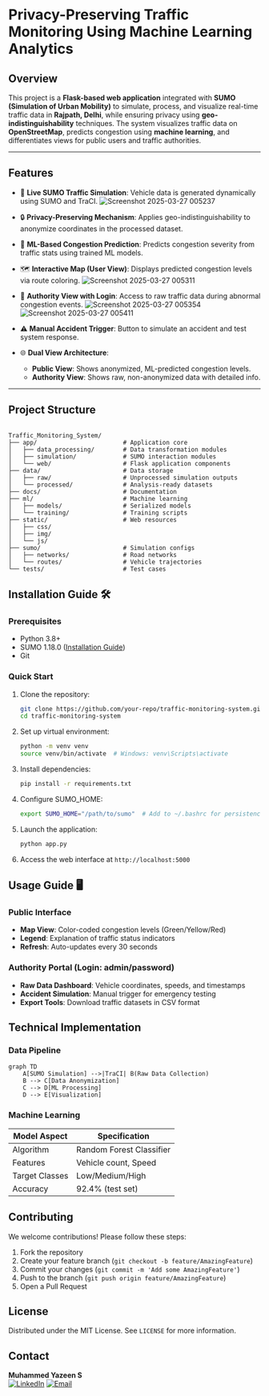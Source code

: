 # Privacy-Preserving Traffic Monitoring Using Machine Learning Analytics

## Overview

This project is a **Flask-based web application** integrated with **SUMO (Simulation of Urban Mobility)** to simulate, process, and visualize real-time traffic data in **Rajpath, Delhi**, while ensuring privacy using **geo-indistinguishability** techniques. The system visualizes traffic data on **OpenStreetMap**, predicts congestion using **machine learning**, and differentiates views for public users and traffic authorities.



---

## Features

- 🔁 **Live SUMO Traffic Simulation**: Vehicle data is generated dynamically using SUMO and TraCI.
![Screenshot 2025-03-27 005237](https://github.com/user-attachments/assets/f0211bfe-2da1-4afd-8611-cd84b09cc954)
- 🔒 **Privacy-Preserving Mechanism**: Applies geo-indistinguishability to anonymize coordinates in the processed dataset.
- 🤖 **ML-Based Congestion Prediction**: Predicts congestion severity from traffic stats using trained ML models.
- 🗺️ **Interactive Map (User View)**: Displays predicted congestion levels via route coloring.
![Screenshot 2025-03-27 005311](https://github.com/user-attachments/assets/73a040a7-2311-40be-be4e-f5614520c02c)
- 👮 **Authority View with Login**: Access to raw traffic data during abnormal congestion events.
![Screenshot 2025-03-27 005354](https://github.com/user-attachments/assets/b0543e56-e7ca-476f-8876-a800973fdc2a)
![Screenshot 2025-03-27 005411](https://github.com/user-attachments/assets/ffe9c6a5-cbfa-4c66-b6fb-a8e5fc7d7932)

- ⚠️ **Manual Accident Trigger**: Button to simulate an accident and test system response.
- 🌐 **Dual View Architecture**:
  - **Public View**: Shows anonymized, ML-predicted congestion levels.
  - **Authority View**: Shows raw, non-anonymized data with detailed info.

---

## Project Structure

```

Traffic_Monitoring_System/
├── app/                        # Application core
│   ├── data_processing/        # Data transformation modules
│   ├── simulation/             # SUMO interaction modules
│   └── web/                    # Flask application components
├── data/                       # Data storage
│   ├── raw/                    # Unprocessed simulation outputs  
│   └── processed/              # Analysis-ready datasets
├── docs/                       # Documentation
├── ml/                         # Machine learning
│   ├── models/                 # Serialized models
│   └── training/               # Training scripts
├── static/                     # Web resources
│   ├── css/
│   ├── img/
│   └── js/
├── sumo/                       # Simulation configs
│   ├── networks/               # Road networks
│   └── routes/                 # Vehicle trajectories
└── tests/                      # Test cases
```

## Installation Guide 🛠

### Prerequisites

- Python 3.8+
- SUMO 1.18.0 ([Installation Guide](https://sumo.dlr.de/docs/Installing.html))
- Git

### Quick Start

1. Clone the repository:
   ```bash
   git clone https://github.com/your-repo/traffic-monitoring-system.git
   cd traffic-monitoring-system
   ```

2. Set up virtual environment:
   ```bash
   python -m venv venv
   source venv/bin/activate  # Windows: venv\Scripts\activate
   ```

3. Install dependencies:
   ```bash
   pip install -r requirements.txt
   ```

4. Configure SUMO_HOME:
   ```bash
   export SUMO_HOME="/path/to/sumo"  # Add to ~/.bashrc for persistence
   ```

5. Launch the application:
   ```bash
   python app.py
   ```

6. Access the web interface at `http://localhost:5000`

## Usage Guide 🖥

### Public Interface
- **Map View**: Color-coded congestion levels (Green/Yellow/Red)
- **Legend**: Explanation of traffic status indicators
- **Refresh**: Auto-updates every 30 seconds

### Authority Portal (Login: admin/password)
- **Raw Data Dashboard**: Vehicle coordinates, speeds, and timestamps
- **Accident Simulation**: Manual trigger for emergency testing
- **Export Tools**: Download traffic datasets in CSV format

## Technical Implementation 

### Data Pipeline
```mermaid
graph TD
    A[SUMO Simulation] -->|TraCI| B(Raw Data Collection)
    B --> C[Data Anonymization]
    C --> D[ML Processing]
    D --> E[Visualization]
```

### Machine Learning
| Model Aspect       | Specification           |
|--------------------|-------------------------|
| Algorithm          | Random Forest Classifier|
| Features           | Vehicle count, Speed    |
| Target Classes     | Low/Medium/High         |
| Accuracy           | 92.4% (test set)        |

## Contributing 

We welcome contributions! Please follow these steps:
1. Fork the repository
2. Create your feature branch (`git checkout -b feature/AmazingFeature`)
3. Commit your changes (`git commit -m 'Add some AmazingFeature'`)
4. Push to the branch (`git push origin feature/AmazingFeature`)
5. Open a Pull Request

## License 

Distributed under the MIT License. See `LICENSE` for more information.

## Contact 

**Muhammed Yazeen S**  
[![LinkedIn](https://img.shields.io/badge/LinkedIn-Connect-blue)](https://linkedin.com/in/muhammedyazeens)
[![Email](https://img.shields.io/badge/Email-Contact%20Me-red)](mailto:muhammedyazeen77@gmail.com)
